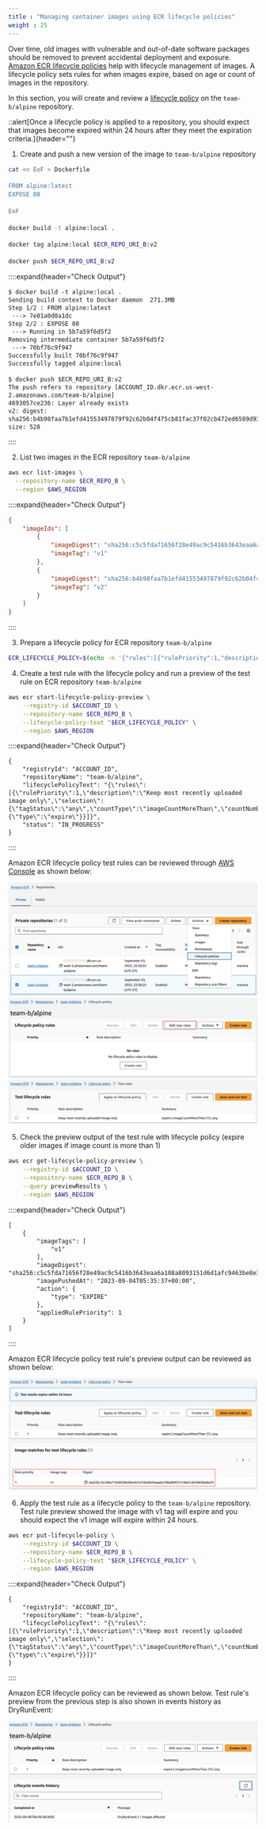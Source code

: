 ```yaml
---
title : "Managing container images using ECR lifecycle policies"
weight : 25
---
```


Over time, old images with vulnerable and out-of-date software packages should be removed to prevent accidental deployment and exposure. [Amazon ECR lifecycle policies](https://docs.aws.amazon.com/AmazonECR/latest/userguide/LifecyclePolicies.html) help with lifecycle management of images. A lifecycle policy sets rules for when images expire, based on age or count of images in the repository.

In this section, you will create and review a [lifecycle policy](https://docs.aws.amazon.com/AmazonECR/latest/userguide/LifecyclePolicies.html#lifecycle-policy-howitworks) on the `team-b/alpine` repository.

::alert[Once a lifecycle policy is applied to a repository, you should expect that images become expired within 24 hours after they meet the expiration criteria.]{header=""}

1. Create and push a new version of the image to `team-b/alpine` repository

```bash
cat << EoF > Dockerfile

FROM alpine:latest
EXPOSE 80

EoF

docker build -t alpine:local .

docker tag alpine:local $ECR_REPO_URI_B:v2

docker push $ECR_REPO_URI_B:v2
```

::::expand{header="Check Output"}
```
$ docker build -t alpine:local .
Sending build context to Docker daemon  271.3MB
Step 1/2 : FROM alpine:latest
 ---> 7e01a0d0a1dc
Step 2/2 : EXPOSE 80
 ---> Running in 5b7a59f6d5f2
Removing intermediate container 5b7a59f6d5f2
 ---> 70bf76c9f947
Successfully built 70bf76c9f947
Successfully tagged alpine:local

$ docker push $ECR_REPO_URI_B:v2
The push refers to repository [ACCOUNT_ID.dkr.ecr.us-west-2.amazonaws.com/team-b/alpine]
4693057ce236: Layer already exists 
v2: digest: sha256:b4b98faa7b1efd41553497879f92c62b04f475cb81fac37f02cb472ed6589d93 size: 528
```
::::

2. List two images in the ECR repository `team-b/alpine`

```bash
aws ecr list-images \
  --repository-name $ECR_REPO_B \
  --region $AWS_REGION
```

::::expand{header="Check Output"}
```json
{
    "imageIds": [
        {
            "imageDigest": "sha256:c5c5fda71656f28e49ac9c5416b3643eaa6a108a8093151d6d1afc9463be8e33",
            "imageTag": "v1"
        },
        {
            "imageDigest": "sha256:b4b98faa7b1efd41553497879f92c62b04f475cb81fac37f02cb472ed6589d93",
            "imageTag": "v2"
        }
    ]
}
```
::::

3. Prepare a lifecycle policy for ECR repository `team-b/alpine`

```bash
ECR_LIFECYCLE_POLICY=$(echo -n '{"rules":[{"rulePriority":1,"description":"Keep most recently uploaded image only","selection":{"tagStatus":"any","countType":"imageCountMoreThan","countNumber":1},"action":{"type":"expire"}}]}')
```

4. Create a test rule with the lifecycle policy and run a preview of the test rule on ECR repository `team-b/alpine`

```bash
aws ecr start-lifecycle-policy-preview \
    --registry-id $ACCOUNT_ID \
    --repository-name $ECR_REPO_B \
    --lifecycle-policy-text "$ECR_LIFECYCLE_POLICY" \
    --region $AWS_REGION
```

::::expand{header="Check Output"}
```
{
    "registryId": "ACCOUNT_ID",
    "repositoryName": "team-b/alpine",
    "lifecyclePolicyText": "{\"rules\":[{\"rulePriority\":1,\"description\":\"Keep most recently uploaded image only\",\"selection\":{\"tagStatus\":\"any\",\"countType\":\"imageCountMoreThan\",\"countNumber\":1},\"action\":{\"type\":\"expire\"}}]}",
    "status": "IN_PROGRESS"
}
```
::::

Amazon ECR lifecycle policy test rules can be reviewed through [AWS Console](https://us-west-2.console.aws.amazon.com/ecr/repositories) as shown below:

![ecrlifecyclepolicy](/static/images/image-security/ecr-security-controls/ecr-lifecycle-policy.png)
![ecrlifecyclepolicy2](/static/images/image-security/ecr-security-controls/ecr-lifecycle-policy2.png)
![ecrlifecyclepolicy3](/static/images/image-security/ecr-security-controls/ecr-lifecycle-policy3.png)

5. Check the preview output of the test rule with lifecycle policy (expire older images if image count is more than 1)

 
```bash
aws ecr get-lifecycle-policy-preview \
    --registry-id $ACCOUNT_ID \
    --repository-name $ECR_REPO_B \
    --query previewResults \
    --region $AWS_REGION
```

::::expand{header="Check Output"}
```
[
    {
        "imageTags": [
            "v1"
        ],
        "imageDigest": "sha256:c5c5fda71656f28e49ac9c5416b3643eaa6a108a8093151d6d1afc9463be8e33",
        "imagePushedAt": "2023-09-04T05:35:37+00:00",
        "action": {
            "type": "EXPIRE"
        },
        "appliedRulePriority": 1
    }
]
```
::::

Amazon ECR lifecycle policy test rule's preview output can be reviewed as shown below:

![ecrlifecyclepolicy4](/static/images/image-security/ecr-security-controls/ecr-lifecycle-policy4.png)

6. Apply the test rule as a lifecycle policy to the `team-b/alpine` repository. Test rule preview showed the image with v1 tag will expire and you should expect the v1 image will expire within 24 hours.

```bash
aws ecr put-lifecycle-policy \
    --registry-id $ACCOUNT_ID \
    --repository-name $ECR_REPO_B \
    --lifecycle-policy-text "$ECR_LIFECYCLE_POLICY" \
    --region $AWS_REGION
```

::::expand{header="Check Output"}
```
{
    "registryId": "ACCOUNT_ID",
    "repositoryName": "team-b/alpine",
    "lifecyclePolicyText": "{\"rules\":[{\"rulePriority\":1,\"description\":\"Keep most recently uploaded image only\",\"selection\":{\"tagStatus\":\"any\",\"countType\":\"imageCountMoreThan\",\"countNumber\":1},\"action\":{\"type\":\"expire\"}}]}"
}
```
::::

Amazon ECR lifecycle policy can be reviewed as shown below. Test rule's preview from the previous step is also shown in events history as DryRunEvent:

![ecrlifecyclepolicy5](/static/images/image-security/ecr-security-controls/ecr-lifecycle-policy5.png)
